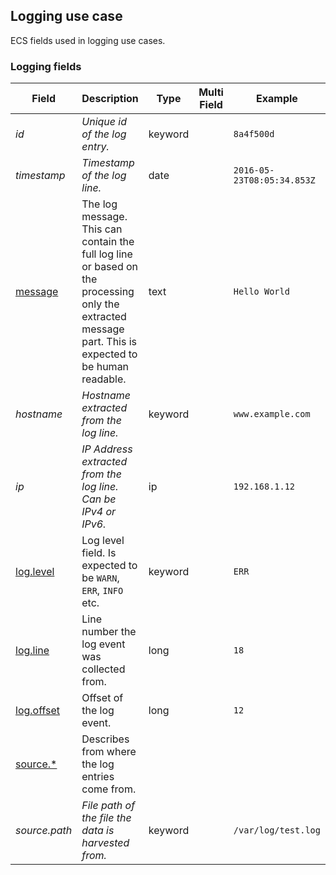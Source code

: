 ## Logging use case

ECS fields used in logging use cases.

### <a name="logging"></a> Logging fields


| Field  | Description  | Type  | Multi Field  | Example  |
|---|---|---|---|---|
| <a name="id"></a>*id*  | *Unique id of the log entry.*  | keyword  |   | `8a4f500d`  |
| <a name="timestamp"></a>*timestamp*  | *Timestamp of the log line.*  | date  |   | `2016-05-23T08:05:34.853Z`  |
| [message](https://github.com/elastic/ecs#message)  | The log message.<br/>This can contain the full log line or based on the processing only the extracted message part. This is expected to be human readable.  | text  |   | `Hello World`  |
| <a name="hostname"></a>*hostname*  | *Hostname extracted from the log line.*  | keyword  |   | `www.example.com`  |
| <a name="ip"></a>*ip*  | *IP Address extracted from the log line. Can be IPv4 or IPv6.*  | ip  |   | `192.168.1.12`  |
| [log.level](https://github.com/elastic/ecs#log.level)  | Log level field. Is expected to be `WARN`, `ERR`, `INFO` etc.  | keyword  |   | `ERR`  |
| [log.line](https://github.com/elastic/ecs#log.line)  | Line number the log event was collected from.  | long  |   | `18`  |
| [log.offset](https://github.com/elastic/ecs#log.offset)  | Offset of the log event.  | long  |   | `12`  |
| [source.*](https://github.com/elastic/ecs#source.*)  | Describes from where the log entries come from.<br/>  |   |   |   |
| <a name="source.path"></a>*source.path*  | *File path of the file the data is harvested from.*  | keyword  |   | `/var/log/test.log`  |




